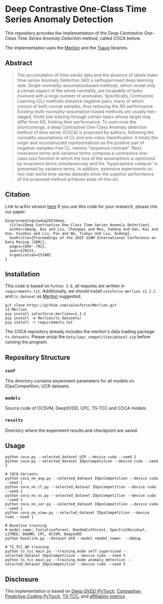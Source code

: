 # Deep Contrastive One-Class Time Series Anomaly Detection
This repository provides the implementation of the _Deep Contrastive One-Class Time Series Anomaly Detection_ method, called _COCA_ bellow. 

The implementation uses the [Merlion](https://opensource.salesforce.com/Merlion/v1.1.0/tutorials.html) and the [Tsaug](https://tsaug.readthedocs.io/en/stable/notebook/Examples%20of%20augmenters.html) libraries.

## Abstract
> The accumulation of time-series data and the absence of labels make time-series Anomaly Detection (AD) a selfsupervised deep learning task.
> Single-normality-assumptionbased methods, which reveal only a certain aspect of the whole normality, are incapable of tasks involved with a
> large number of anomalies. Specifically, Contrastive Learning (CL) methods distance negative pairs, many of which consist of both normal 
> samples, thus reducing the AD performance. Existing multi-normality-assumption-based methods are usually two-staged, firstly pre-training 
> through certain tasks whose target may differ from AD, limiting their performance. To overcome the shortcomings, a deep Contrastive One-Class 
> Anomaly detection method of time series (COCA) is proposed by authors, following the normality assumptions of CL and one-class classification. 
> It treats the origin and reconstructed representations as the positive pair of negative-samples-free CL, namely “sequence contrast”. 
> Next, invariance terms and variance terms compose a contrastive one-class loss function in which the loss of the assumptions is optimized 
> by invariance terms simultaneously and the “hypersphere collapse” is prevented by variance terms. In addition, extensive experiments on two 
> real-world time-series datasets show the superior performance of the proposed method achieves state-of-the-art.



## Citation
Link to arXiv version [here](https://arxiv.org/abs/2207.01472)
If you use this code for your research, please cite our paper:

```
@inproceedings{wang2023deep,
  title={Deep Contrastive One-Class Time Series Anomaly Detection},
  author={Wang, Rui and Liu, Chongwei and Mou, Xudong and Gao, Kai and Guo, Xiaohui and Liu, Pin and Wo, Tianyu and Liu, Xudong},
  booktitle={Proceedings of the 2023 SIAM International Conference on Data Mining (SDM)},
  pages={694--702},
  year={2023},
  organization={SIAM}
}
```

## Installation
This code is based on `Python 3.8`, all requires are written in `requirements.txt`. Additionally, we should install `saleforce-merlion v1.1.1` and `ts_dataset` as [Merlion](https://github.com/salesforce/Merlion) suggested.

```
git clone https://github.com/salesforce/Merlion.git
cd Merlion
pip install salesforce-merlion==1.1.1
pip install -e Merlion/ts_datasets/
pip install -r requirements.txt
```
The COCA repository already includes the merlion's data loading package `ts_datasets`.
Please unzip the `data/iops_competition/phase2.zip` before running the program.

## Repository Structure

### `conf`
This directory contains experiment parameters for all models on IOpsCompetition, UCR datasets.

### `models`
Source code of OCSVM, DeepSVDD, CPC, TS-TCC and COCA models.

### `results`
Directory where the experiment results and checkpoint are saved.

## Usage
```
python coca.py --selected_dataset UCR --device cuda --seed 2
python coca.py --selected_dataset IOpsCompetition --device cuda --seed 2

# COCA Variants
python coca_no_aug.py --selected_dataset IOpsCompetition --device cuda --seed 1
python coca_no_cl.py --selected_dataset IOpsCompetition --device cuda --seed 1
python coca_no_oc.py --selected_dataset IOpsCompetition --device cuda --seed 1
python coca_no_var.py --selected_dataset IOpsCompetition --device cuda --seed 1
python coca_no_view.py --selected_dataset IOpsCompetition --device cuda --seed 1

# Baseline training
# model_name: IsolationForest, RandomCutForest, SpectralResidual, LSTMED, DAGMM, CPC, OCSVM, DeepSVDD
python baseline.py --dataset UCR --model <model_name>  --debug

# TS_TCC_AD training
python ts_tcc_main.py --training_mode self_supervised --selected_dataset IOpsCompetition --device cuda --seed 5
python ts_tcc_main.py --training_mode anomaly_detection --selected_dataset IOpsCompetition --device cuda --seed 5
```

## Disclosure
This implementation is based on [Deep-SVDD-PyTorch](https://github.com/lukasruff/Deep-SVDD-PyTorch), 
[Contrastive-Predictive-Coding-PyTorch](https://github.com/jefflai108/Contrastive-Predictive-Coding-PyTorch),
[TS-TCC](https://github.com/emadeldeen24/TS-TCC), and [affiliation-metrics](https://github.com/ahstat/affiliation-metrics-py)
